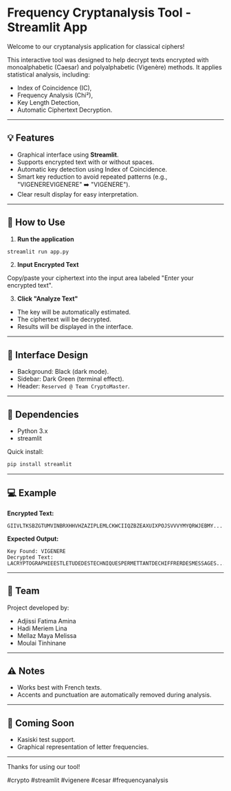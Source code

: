 # Frequency Cryptanalysis Tool - Streamlit App

Welcome to our cryptanalysis application for classical ciphers!

This interactive tool was designed to help decrypt texts encrypted with monoalphabetic (Caesar) and polyalphabetic (Vigenère) methods. It applies statistical analysis, including:

- Index of Coincidence (IC),
- Frequency Analysis (Chi²),
- Key Length Detection,
- Automatic Ciphertext Decryption.

---

## 💡 Features

- Graphical interface using **Streamlit**.
- Supports encrypted text with or without spaces.
- Automatic key detection using Index of Coincidence.
- Smart key reduction to avoid repeated patterns (e.g., "VIGENEREVIGENERE" ➡️ "VIGENERE").
- Clear result display for easy interpretation.

---

## 🧠 How to Use

1. **Run the application**

```bash
streamlit run app.py
```

2. **Input Encrypted Text**

Copy/paste your ciphertext into the input area labeled "Enter your encrypted text".

3. **Click "Analyze Text"**

- The key will be automatically estimated.
- The ciphertext will be decrypted.
- Results will be displayed in the interface.

---

## 🎨 Interface Design

- Background: Black (dark mode).
- Sidebar: Dark Green (terminal effect).
- Header: `Reserved @ Team CryptoMaster`.

---

## 🔧 Dependencies

- Python 3.x
- streamlit

Quick install:

```bash
pip install streamlit
```

---

## 💻 Example

**Encrypted Text:**
```
GIIVLTKSBZGTUMVINBRXHHVHZAZIPLEMLCKWCIIQZBZEAXUIXPOJSVVVYMYQRWJEBMY...
```

**Expected Output:**
```
Key Found: VIGENERE
Decrypted Text: LACRYPTOGRAPHIEESTLETUDEDESTECHNIQUESPERMETTANTDECHIFFRERDESMESSAGES...
```

---

## 👥 Team

Project developed by:

- Adjissi Fatima Amina
- Hadi Meriem Lina
- Mellaz Maya Melissa
- Moulai Tinhinane

---

## ⚠️ Notes

- Works best with French texts.
- Accents and punctuation are automatically removed during analysis.

---

## 🚀 Coming Soon

- Kasiski test support.
- Graphical representation of letter frequencies.

---

Thanks for using our tool!

#crypto #streamlit #vigenere #cesar #frequencyanalysis

